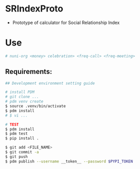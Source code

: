 # SRIndexProto
- Prototype of calculator for Social Relationship Index 

# Use
```bash
# nuni-org <money> celebration> <freq-call> <freq-meeting>

```

## Requirements:


```bash
## Development environment setting guide

# install PDM
# git clone ...
# pdm venv create
$ source .venv/bin/activate
$ pdm install
# $ vi ...

# TEST
$ pdm install
$ pdm test
$ pip install .

$ git add <FILE_NAME>
$ git commit -a
$ git push
$ pdm publish --username __token__ --password $PYPI_TOKEN
```
